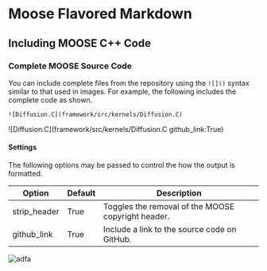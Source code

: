 # Moose Flavored Markdown


## Including MOOSE C++ Code
### Complete MOOSE Source Code
You can include complete files from the repository using the `![]()` syntax similar to that used in images. For example, the following
includes the complete code as shown.

```text
![Diffusion.C](framework/src/kernels/Diffusion.C)
```

![Diffusion.C](framework/src/kernels/Diffusion.C github_link:True)

#### Settings
The following options may be passed to control the how the output is formatted.

Option | Default | Description
------ | ------- | -----------
strip_header | True | Toggles the removal of the MOOSE copyright header.
github_link  | True | Include a link to the source code on GitHub.

![adfa](nope/file.i)
